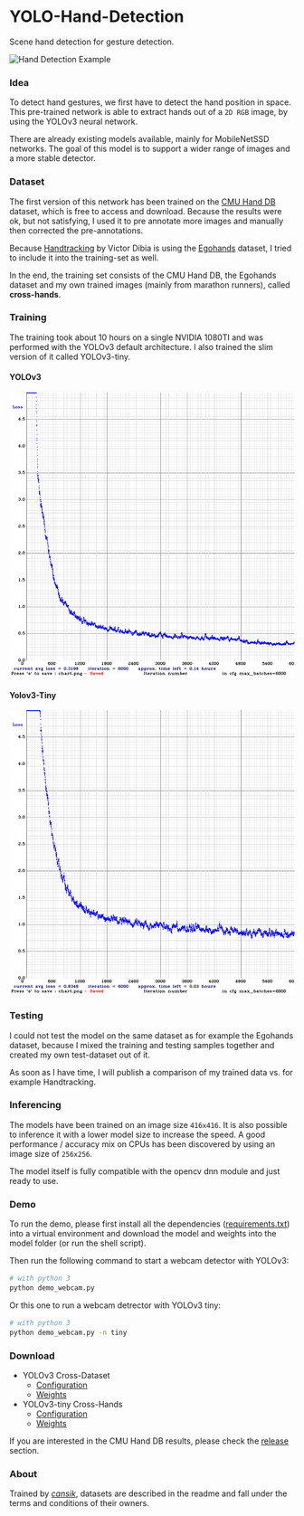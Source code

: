 # YOLO-Hand-Detection
Scene hand detection for gesture detection.

![Hand Detection Example]()

### Idea
To detect hand gestures, we first have to detect the hand position in space. This pre-trained network is able to extract hands out of a `2D RGB` image, by using the YOLOv3 neural network.

There are already existing models available, mainly for MobileNetSSD networks. The goal of this model is to support a wider range of images and a more stable detector.

### Dataset
The first version of this network has been trained on the [CMU Hand DB](http://domedb.perception.cs.cmu.edu/handdb.html) dataset, which is free to access and download. Because the results were ok, but not satisfying, I used it to pre annotate more images and manually then corrected the pre-annotations.

Because [Handtracking](https://github.com/victordibia/handtracking) by Victor Dibia is using the [Egohands](http://vision.soic.indiana.edu/projects/egohands/) dataset, I tried to include it into the training-set as well.

In the end, the training set consists of the CMU Hand DB, the Egohands dataset and my own trained images (mainly from marathon runners), called **cross-hands**.

### Training
The training took about 10 hours on a single NVIDIA 1080TI and was performed with the YOLOv3 default architecture. I also trained the slim version of it called YOLOv3-tiny.

#### YOLOv3

![Training Graph](images/chart_yolov3.png)

#### Yolov3-Tiny

![Training Graph](images/chart_yolov3-tiny_obj.png)

### Testing
I could not test the model on the same dataset as for example the Egohands dataset, because I mixed the training and testing samples together and created my own test-dataset out of it.

As soon as I have time, I will publish a comparison of my trained data vs. for example Handtracking.

### Inferencing
The models have been trained on an image size `416x416`. It is also possible to inference it with a lower model size to increase the speed. A good performance / accuracy mix on CPUs has been discovered by using an image size of `256x256`.

The model itself is fully compatible with the opencv dnn module and just ready to use.

### Demo
To run the demo, please first install all the dependencies ([requirements.txt](requirements.txt)) into a virtual environment and download the model and weights into the model folder (or run the shell script).

Then run the following command to start a webcam detector with YOLOv3:

```bash
# with python 3
python demo_webcam.py
```

Or this one to run a webcam detrector with YOLOv3 tiny:

```bash
# with python 3
python demo_webcam.py -n tiny
```

### Download

- YOLOv3 Cross-Dataset
	- [Configuration](https://github.com/cansik/yolo-hand-detection/releases/download/pretrained/cross-hands.cfg)
	- [Weights](https://github.com/cansik/yolo-hand-detection/releases/download/pretrained/cross-hands.weights)
- YOLOv3-tiny Cross-Hands
	- [Configuration](https://github.com/cansik/yolo-hand-detection/releases/download/pretrained/cross-hands-tiny.cfg)
	- [Weights](https://github.com/cansik/yolo-hand-detection/releases/download/pretrained/cross-hands-tiny.weights)

If you are interested in the CMU Hand DB results, please check the [release](https://github.com/cansik/yolo-hand-detection/releases/tag/pretrained) section.

### About
Trained by *[cansik](https://github.com/cansik)*, datasets are described in the readme and fall under the terms and conditions of their owners.
